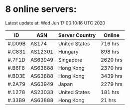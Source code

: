 # 8 online servers:

Latest update at: Wed Jun 17 00:10:16 UTC 2020

| ID | ASN | Server Country | Online |
| -- | --- | -------------- | ------ |
| #.D09B | AS174 | United States | 716 hrs |
| #.C831 | AS12301 | Hungary | 898 hrs |
| #.7F1D | AS63949 | Singapore | 2620 hrs |
| #.B6F8 | AS63888 | Hong Kong | 2370 hrs |
| #.BD3E | AS63888 | Hong Kong | 3439 hrs |
| #.2A79 | AS63949 | Japan | 2279 hrs |
| #.1278 | AS23033 | United States | 181 hrs |
| #.33B9 | AS63888 | Hong Kong | 21 hrs |

